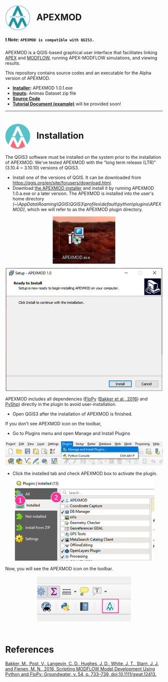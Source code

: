 # <img src="./imgs/icon.png" style="float" width="80" align="center"> &nbsp; APEXMOD

#### :exclamation: ***Note:*** `APEXMOD is compatible with QGIS3.`

APEXMOD is a QGIS-based graphical user interface that facilitates linking [APEX](https://epicapex.tamu.edu/apex//) and [MODFLOW](https://www.usgs.gov/mission-areas/water-resources/science/modflow-and-related-programs?qt-science_center_objects=0#qt-science_center_objects), running APEX-MODFLOW simulations, and viewing results.  

This repository contains source codes and an executable for the Alpha version of APEXMOD.
- __[Installer](https://github.com/spark-brc/APEXMOD/releases/tag/v1.0.1):__ APEXMOD 1.0.1.exe
- **[Inputs](https://github.com/spark-brc/APEXMOD/raw/master/Inputs/Animas.zip):** Animas Dataset zip file
- **[Source Code](https://github.com/spark-brc/APEXMOD/tree/master/APEXMOD)**
- **[Tutorial Document (example)]()** will be provided soon!

-----
# <img src="./imgs/icon2.png" style="float" width="80" align="center"> &nbsp; Installation
The QGIS3 software must be installed on the system prior to the installation of APEXMOD. We've tested APEXMOD with the “long term release (LTR)” (3.10.4 ~ 3.10.10) versions of QGIS3.

- Install one of the versions of QGIS. It can be downloaded from https://qgis.org/en/site/forusers/download.html.
- Download [the APEXMOD installer](https://github.com/spark-brc/APEXMOD/releases/download/v1.0.1/APEXMOD.exe) and install it by running APEXMOD 1.0.a.exe or a later version. The APEXMOD is installed into the user's home directory *(~\AppData\Roaming\QGIS\QGIS3\profiles\default\python\plugins\APEXMOD)*, which we will refer to as the APEXMOD plugin directory.

<p align="center">
    <img src="./imgs/fig_01.png" width="200" align="center">
</p>
<p align="center">
    <img src="./imgs/fig_02.png" width="500">
</p>

APEXMOD includes all dependencies ([FloPy](https://www.usgs.gov/software/flopy-python-package-creating-running-and-post-processing-modflow-based-models) ([Bakker et al., 2016](https://onlinelibrary.wiley.com/doi/abs/10.1002/hyp.10933)) and [PyShp](https://pypi.org/project/pyshp/)) directly in the plugin to avoid user-installation.  
- Open QGIS3 after the installation of APEXMOD is finished.

If you don't see APEXMOD icon on the toolbar,
- Go to Plugins menu and open Manage and Install Plugins
<p align="center">
    <img src="./imgs/fig_03.png" width="700">
</p>

- Click the installed tab and check APEXMOD box to activate the plugin.
<p align="center">
    <img src="./imgs/fig_04.png" width="450">

Now, you will see the APEXMOD icon on the toolbar.
<p align="center">
    <img src="./imgs/fig_05.png" width="300">
</p>

<br>

# References
[Bakker, M., Post, V., Langevin, C. D., Hughes, J. D., White, J. T., Starn, J. J. and Fienen, M. N., 2016, Scripting MODFLOW Model Development Using Python and FloPy: Groundwater, v. 54, p. 733–739, doi:10.1111/gwat.12413.](https://ngwa.onlinelibrary.wiley.com/doi/full/10.1111/gwat.12413)
